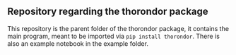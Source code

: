 ## Repository regarding the thorondor package
This repository is the parent folder of the thorondor package, it contains the main program, meant to be imported via `pip install thorondor`.
There is also an example notebook in the example folder.